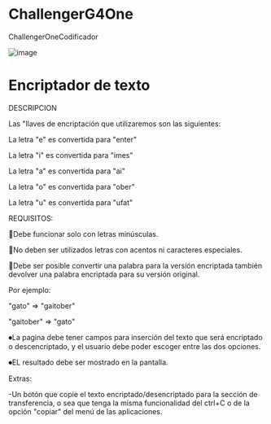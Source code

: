 # ChallengerG4One
ChallengerOneCodificador

![image](https://user-images.githubusercontent.com/109565701/214165507-140bc5ee-8899-4563-9bd2-a50c3e7b6198.png)

# Encriptador de texto

DESCRIPCION

Las "llaves de encriptación que utilizaremos son las siguientes:

La letra "e" es convertida para "enter"

La letra "i" es convertida para "imes"

La letra "a" es convertida para "ai"

La letra "o" es convertida para "ober"

La letra "u" es convertida para "ufat"

REQUISITOS:

🔰Debe funcionar solo con letras minúsculas.

🔰No deben ser utilizados letras con acentos ni caracteres especiales.

🔰Debe ser posible convertir una palabra para la versión encriptada también devolver una palabra encriptada para su versión original.

Por ejemplo:

"gato" => "gaitober"

"gaitober" => "gato"

⏺La pagina debe tener campos para inserción del texto que será encriptado o descencriptado, y el usuario debe poder escoger entre las dos opciones.

⏺EL resultado debe ser mostrado en la pantalla.

Extras:

-Un botón que copie el texto encriptado/desencriptado para la sección de transferencia, o sea que tenga la misma funcionalidad del ctrl+C o de la opción "copiar" del menú de las aplicaciones.
